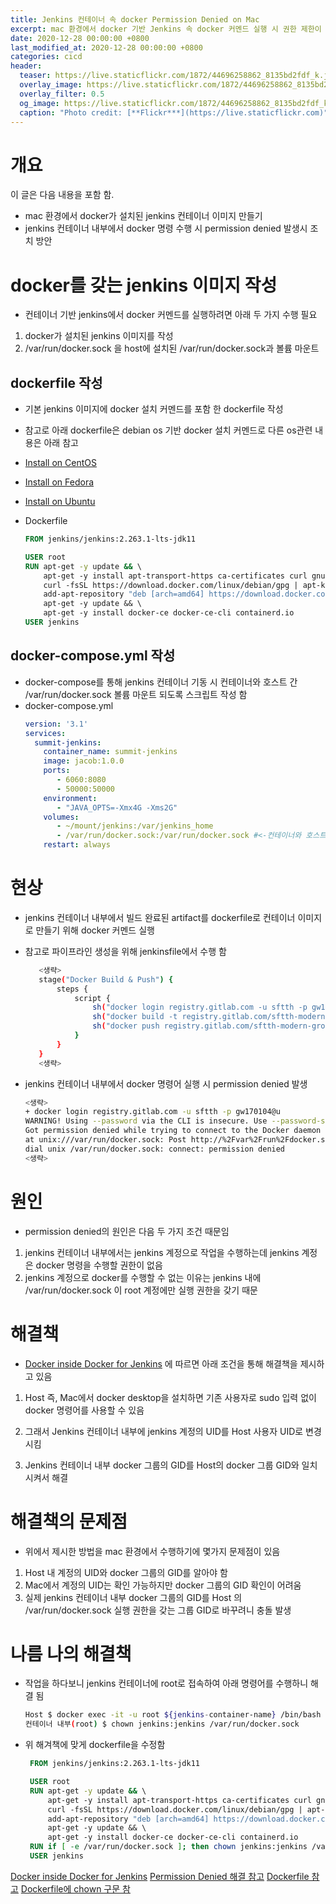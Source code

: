 ```yaml
---
title: Jenkins 컨테이너 속 docker Permission Denied on Mac
excerpt: mac 환경에서 docker 기반 Jenkins 속 docker 커멘드 실행 시 권한 제한이 생길 때 해결 방법 
date: 2020-12-28 00:00:00 +0800
last_modified_at: 2020-12-28 00:00:00 +0800
categories: cicd
header:
  teaser: https://live.staticflickr.com/1872/44696258862_8135bd2fdf_k.jpg
  overlay_image: https://live.staticflickr.com/1872/44696258862_8135bd2fdf_k.jpg
  overlay_filter: 0.5
  og_image: https://live.staticflickr.com/1872/44696258862_8135bd2fdf_k.jpg
  caption: "Photo credit: [**Flickr***](https://live.staticflickr.com)"
---
```


# 개요

이 글은 다음 내용을 포함 함.
- mac 환경에서 docker가 설치된 jenkins 컨테이너 이미지 만들기
- jenkins 컨테이너 내부에서 docker 명령 수행 시 permission denied 발생시 조치 방안 

# docker를 갖는 jenkins 이미지 작성

- 컨테이너 기반 jenkins에서 docker 커멘드를 실행하려면 아래 두 가지 수행 필요
1. docker가 설치된 jenkins 이미지를 작성
2. /var/run/docker.sock 을 host에 설치된 /var/run/docker.sock과 볼륨 마운트

## dockerfile 작성

- 기본 jenkins 이미지에 docker 설치 커멘드를 포함 한 dockerfile 작성 
- 참고로 아래 dockerfile은 debian os 기반 docker 설치 커멘드로 다른 os관련 내용은 아래 참고 
- [Install on CentOS](https://docs.docker.com/engine/install/centos/)
- [Install on Fedora](https://docs.docker.com/engine/install/fedora/)
- [Install on Ubuntu](https://docs.docker.com/engine/install/ubuntu/)
- Dockerfile

   ```dockerfile
   FROM jenkins/jenkins:2.263.1-lts-jdk11

   USER root
   RUN apt-get -y update && \ 
       apt-get -y install apt-transport-https ca-certificates curl gnupg-agent software-properties-common && \
       curl -fsSL https://download.docker.com/linux/debian/gpg | apt-key add - && \
       add-apt-repository "deb [arch=amd64] https://download.docker.com/linux/debian $(lsb_release -cs) stable" && \
       apt-get -y update && \ 
       apt-get -y install docker-ce docker-ce-cli containerd.io
   USER jenkins
   ```

## docker-compose.yml 작성
- docker-compose를 통해 jenkins 컨테이너 기동 시 컨테이너와 호스트 간 /var/run/docker.sock 볼륨 마운트 되도록 스크립트 작성 함 
- docker-compose.yml
   ```yml
   version: '3.1'
   services:
     summit-jenkins:
       container_name: summit-jenkins
       image: jacob:1.0.0
       ports:
          - 6060:8080
          - 50000:50000
       environment:
          - "JAVA_OPTS=-Xmx4G -Xms2G"
       volumes:
          - ~/mount/jenkins:/var/jenkins_home
          - /var/run/docker.sock:/var/run/docker.sock #<-컨테이너와 호스트간 /var/run/docker.sock 마운트
       restart: always
   ```

# 현상

- jenkins 컨테이너 내부에서 빌드 완료된 artifact를 dockerfile로 컨테이너 이미지로 만들기 위해 docker 커멘드 실행 
- 참고로 파이프라인 생성을 위해 jenkinsfile에서 수행 함 

  ```sh 
     <생략> 
     stage("Docker Build & Push") {
         steps {
             script {
                 sh("docker login registry.gitlab.com -u sftth -p gw170104@u")
                 sh("docker build -t registry.gitlab.com/sftth-modern-group/whms:1.0.0 .")
                 sh("docker push registry.gitlab.com/sftth-modern-group/whms:1.0.0")
             }
         }
     } 
     <생략> 
  ```
- jenkins 컨테이너 내부에서 docker 명령어 실행 시 permission denied 발생 

  ```sh 
  <생략>
  + docker login registry.gitlab.com -u sftth -p gw170104@u
  WARNING! Using --password via the CLI is insecure. Use --password-stdin.
  Got permission denied while trying to connect to the Docker daemon socket 
  at unix:///var/run/docker.sock: Post http://%2Fvar%2Frun%2Fdocker.sock/v1.24/auth: 
  dial unix /var/run/docker.sock: connect: permission denied
  <생략> 
  ```

# 원인

- permission denied의 원인은 다음 두 가지 조건 때문임
1. jenkins 컨테이너 내부에서는 jenkins 계정으로 작업을 수행하는데 jenkins 계정은 docker 명령을 수행할 권한이 없음
2. jenkins 계정으로 docker를 수행할 수 없는 이유는 jenkins 내에 /var/run/docker.sock 이 root 계정에만 실행 권한을 갖기 때문 

# 해결책 

- [Docker inside Docker for Jenkins](https://itnext.io/docker-inside-docker-for-jenkins-d906b7b5f527) 에 따르면 아래 조건을 통해 해결책을 제시하고 있음 

1. Host 즉, Mac에서 docker desktop을 설치하면 기존 사용자로 sudo 입력 없이 docker 명령어를 사용할 수 있음
2. 그래서 Jenkins 컨테이너 내부에 jenkins 계정의 UID를 Host 사용자 UID로 변경 시킴
 
3. Jenkins 컨테이너 내부 docker 그룹의 GID를 Host의 docker 그룹 GID와 일치 시켜서 해결 
   
# 해결책의 문제점 

- 위에서 제시한 방법을 mac 환경에서 수행하기에 몇가지 문제점이 있음

1. Host 내 계정의 UID와 docker 그룹의 GID를 알아야 함
2. Mac에서 계정의 UID는 확인 가능하지만 docker 그룹의 GID 확인이 어려움 
3. 실제 jenkins 컨테이너 내부 docker 그룹의 GID를 Host 의 /var/run/docker.sock 실행 권한을 갖는 그룹 GID로 바꾸려니 충돌 발생

# 나름 나의 해결책

- 작업을 하다보니 jenkins 컨테이너에 root로 접속하여 아래 명령어를 수행하니 해결 됨

   ```sh 
   Host $ docker exec -it -u root ${jenkins-container-name} /bin/bash
   컨테이너 내부(root) $ chown jenkins:jenkins /var/run/docker.sock
   ```
- 위 해겨책에 맞게 dockerfile을 수정함 

  ```dockerfile
   FROM jenkins/jenkins:2.263.1-lts-jdk11

   USER root
   RUN apt-get -y update && \ 
       apt-get -y install apt-transport-https ca-certificates curl gnupg-agent software-properties-common && \
       curl -fsSL https://download.docker.com/linux/debian/gpg | apt-key add - && \
       add-apt-repository "deb [arch=amd64] https://download.docker.com/linux/debian $(lsb_release -cs) stable" && \
       apt-get -y update && \ 
       apt-get -y install docker-ce docker-ce-cli containerd.io
   RUN if [ -e /var/run/docker.sock ]; then chown jenkins:jenkins /var/run/docker.sock; fi #<-- 권한 변경 추가 
   USER jenkins
  ```


[Docker inside Docker for Jenkins](https://itnext.io/docker-inside-docker-for-jenkins-d906b7b5f527)
[Permission Denied 해결 참고](https://medium.com/swlh/getting-permission-denied-error-when-pulling-a-docker-image-in-jenkins-docker-container-on-mac-b335af02ebca)
[Dockerfile 참고](https://github.com/smoogie/jenkins_docker_example/blob/master/Dockerfile)
[Dockerfile에 chown 구문 참](https://stackoverflow.com/questions/44999000/permission-denied-error-invoking-docker-on-mac-host-from-inside-docker-ubuntu-co)
